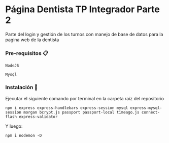 # Página Dentista TP Integrador Parte 2

Parte del login y gestión de los turnos con manejo de base de datos para la pagina web de la dentista

### Pre-requisitos 📋

```
NodeJS
```

```
Mysql
```

### Instalación 🔧

Ejecutar el siguiente comando por terminal en la carpeta raiz del repositorio

```
npm i express express-handlebars express-session mysql express-mysql-session morgan bcrypt.js passport passport-local timeago.js connect-flash express-validator

```

Y luego:

```
npm i nodemon -D
```
